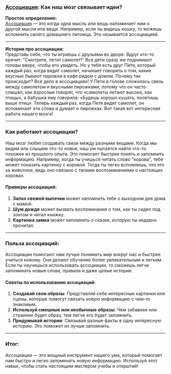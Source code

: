 ### [Ассоциация](Ассоциация.md): Как наш мозг связывает идеи?

**Простое определение:**  
[Ассоциация](Ассоциация.md) — это когда одна мысль или вещь напоминает нам о другой мысли или вещи. Например, если ты видишь кошку, то можешь вспомнить своего домашнего питомца. Это называется ассоциацией.

---

**История про ассоциации:**  
Представь себе, что ты играешь с друзьями во дворе. Вдруг кто-то кричит: "Смотрите, летит самолет!" Все дети сразу же поднимают головы вверх, чтобы его увидеть. Но у тебя есть друг Петя, который каждый раз, когда видит самолет, начинает говорить о том, какие вкусные бывают пирожки в кафе рядом с домом. Почему так происходит? Всё дело в ассоциациях! У Пети в голове сложилась связь между самолетом и вкусными пирожками, потому что он часто слышал, как взрослые говорят, что «самолеты летают высоко, как птицы», а бабушка ему говорила: «Будешь хорошо кушать, полетишь выше птиц». Теперь каждый раз, когда Петя видит самолет, он вспоминает эти слова и думает о пирожках. Вот такая вот интересная работа нашего мозга!

---

### Как работают ассоциации?
Наш мозг любит создавать связи между разными вещами. Когда мы видим или слышим что-то новое, наш ум пытается найти что-то похожее из прошлого опыта. Это помогает быстрее понять и запомнить информацию. Например, когда ты учишься читать слово "корова", тебе может показать картинку с коровой. Тогда ты легко вспомнишь, что это за животное, ведь оно связано с твоими воспоминаниями о настоящих коровах.

#### Примеры ассоциаций:
1. **Запах свежей выпечки** может напомнить тебе о выходном дне дома с мамой.
2. **Шум дождя** может вызвать воспоминания о том, как ты сидел под зонтом и читал книжку.
3. **Картинка замка** может напомнить о сказке, которую ты недавно прочитал.

---

### Польза ассоциаций:
Ассоциации помогают нам лучше понимать мир вокруг нас и быстрее учиться новому. Они делают обучение более увлекательным и легким. Если ты научишься использовать ассоциации, то сможешь легче запоминать новые слова, правила и даже целые истории.

#### Советы по использованию ассоциаций:
1. **Создавай свои образы**: Представляй себе интересные картинки или сцены, которые помогут связать новую информацию с чем-то знакомым.
2. **Используй смешные или необычные образы**: Чем забавнее или страннее будет образ, тем легче его будет запомнить.
3. **Придумывай истории**: Связывай разные факты в одну интересную историю. Это поможет их лучше запомнить.

---

### Итог:
Ассоциации — это мощный инструмент нашего ума, который помогает нам быстро и легко запоминать новую информацию. Используй этот навык, чтобы стать настоящим мастером учебы и открытий!